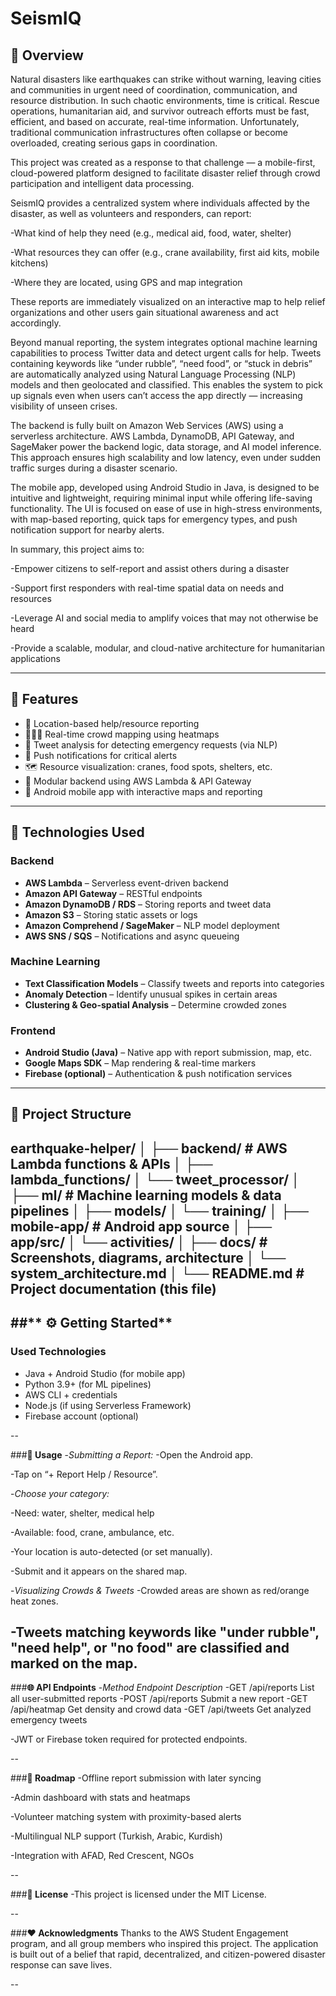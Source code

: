 # SeismIQ

## 🧭 Overview

Natural disasters like earthquakes can strike without warning, leaving cities and communities in urgent need of coordination, communication, and resource distribution. In such chaotic environments, time is critical. Rescue operations, humanitarian aid, and survivor outreach efforts must be fast, efficient, and based on accurate, real-time information. Unfortunately, traditional communication infrastructures often collapse or become overloaded, creating serious gaps in coordination.

This project was created as a response to that challenge — a mobile-first, cloud-powered platform designed to facilitate disaster relief through crowd participation and intelligent data processing.

SeismIQ provides a centralized system where individuals affected by the disaster, as well as volunteers and responders, can report:

-What kind of help they need (e.g., medical aid, food, water, shelter)

-What resources they can offer (e.g., crane availability, first aid kits, mobile kitchens)

-Where they are located, using GPS and map integration

These reports are immediately visualized on an interactive map to help relief organizations and other users gain situational awareness and act accordingly.

Beyond manual reporting, the system integrates optional machine learning capabilities to process Twitter data and detect urgent calls for help. Tweets containing keywords like “under rubble”, “need food”, or “stuck in debris” are automatically analyzed using Natural Language Processing (NLP) models and then geolocated and classified. This enables the system to pick up signals even when users can’t access the app directly — increasing visibility of unseen crises.

The backend is fully built on Amazon Web Services (AWS) using a serverless architecture. AWS Lambda, DynamoDB, API Gateway, and SageMaker power the backend logic, data storage, and AI model inference. This approach ensures high scalability and low latency, even under sudden traffic surges during a disaster scenario.

The mobile app, developed using Android Studio in Java, is designed to be intuitive and lightweight, requiring minimal input while offering life-saving functionality. The UI is focused on ease of use in high-stress environments, with map-based reporting, quick taps for emergency types, and push notification support for nearby alerts.

In summary, this project aims to:

-Empower citizens to self-report and assist others during a disaster

-Support first responders with real-time spatial data on needs and resources

-Leverage AI and social media to amplify voices that may not otherwise be heard

-Provide a scalable, modular, and cloud-native architecture for humanitarian applications


---

## **🚀 Features**

- 📍 Location-based help/resource reporting
- 🧑‍🤝‍🧑 Real-time crowd mapping using heatmaps
- 🧠 Tweet analysis for detecting emergency requests (via NLP)
- 🔔 Push notifications for critical alerts
- 🗺️ Resource visualization: cranes, food spots, shelters, etc.
- 🧩 Modular backend using AWS Lambda & API Gateway
- 📲 Android mobile app with interactive maps and reporting

---

## **🧱 Technologies Used**

### Backend
- **AWS Lambda** – Serverless event-driven backend
- **Amazon API Gateway** – RESTful endpoints
- **Amazon DynamoDB / RDS** – Storing reports and tweet data
- **Amazon S3** – Storing static assets or logs
- **Amazon Comprehend / SageMaker** – NLP model deployment
- **AWS SNS / SQS** – Notifications and async queueing

### Machine Learning
- **Text Classification Models** – Classify tweets and reports into categories
- **Anomaly Detection** – Identify unusual spikes in certain areas
- **Clustering & Geo-spatial Analysis** – Determine crowded zones

### Frontend
- **Android Studio (Java)** – Native app with report submission, map, etc.
- **Google Maps SDK** – Map rendering & real-time markers
- **Firebase (optional)** – Authentication & push notification services

---

## **📂 Project Structure**

earthquake-helper/
│
├── backend/ # AWS Lambda functions & APIs
│ ├── lambda_functions/
│ └── tweet_processor/
│
├── ml/ # Machine learning models & data pipelines
│ ├── models/
│ └── training/
│
├── mobile-app/ # Android app source
│ ├── app/src/
│ └── activities/
│
├── docs/ # Screenshots, diagrams, architecture
│ └── system_architecture.md
│
└── README.md # Project documentation (this file)
---

##** ⚙️ Getting Started**
---

### **Used Technologies**

- Java + Android Studio (for mobile app)
- Python 3.9+ (for ML pipelines)
- AWS CLI + credentials
- Node.js (if using Serverless Framework)
- Firebase account (optional)

--

###**📱 Usage**
-*Submitting a Report:*
-Open the Android app.

-Tap on “+ Report Help / Resource”.

-*Choose your category:*

-Need: water, shelter, medical help

-Available: food, crane, ambulance, etc.

-Your location is auto-detected (or set manually).

-Submit and it appears on the shared map.

-*Visualizing Crowds & Tweets*
-Crowded areas are shown as red/orange heat zones.

-Tweets matching keywords like "under rubble", "need help", or "no food" are classified and marked on the map.
--

###**🌐 API Endpoints**
-*Method	Endpoint	Description*
-GET	/api/reports	List all user-submitted reports
-POST	/api/reports	Submit a new report
-GET	/api/heatmap	Get density and crowd data
-GET	/api/tweets	Get analyzed emergency tweets

-JWT or Firebase token required for protected endpoints.

--

###**🧭 Roadmap**
 -Offline report submission with later syncing

 -Admin dashboard with stats and heatmaps

 -Volunteer matching system with proximity-based alerts

 -Multilingual NLP support (Turkish, Arabic, Kurdish)

 -Integration with AFAD, Red Crescent, NGOs

 --

###**📜 License**
-This project is licensed under the MIT License.

--

###**❤️ Acknowledgments**
Thanks to the AWS Student Engagement program, and all group members who inspired this project. The application is built out of a belief that rapid, decentralized, and citizen-powered disaster response can save lives.

--


